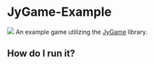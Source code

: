 # JyGame-Example
![](screenshot.jpg)
An example game utilizing the [JyGame](https://github.com/pastthepixels/JyGame) library.

## How do I run it?
